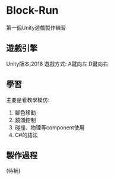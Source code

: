 # Block-Run
第一個Unity遊戲製作練習

## 遊戲引擎
Unity版本:2018
遊戲方式: A鍵向左 D鍵向右

## 學習
主要是看教學模仿:
1. 腳色移動
2. 鏡頭控制
3. 碰撞、物理等component使用
4. C#的語法

## 製作過程
(待補)
